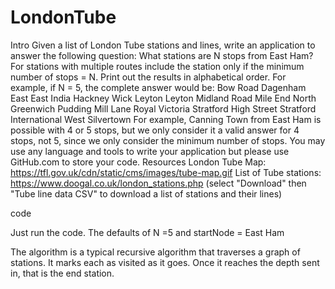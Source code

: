 # LondonTube

Intro
Given a list of London Tube stations and lines, write an application to answer the following question:  What stations are N stops from East Ham?  For stations with multiple routes include the station only if the minimum number of stops = N.  Print out the results in alphabetical order.
For example, if N = 5, the complete answer would be:
Bow Road
Dagenham East
East India
Hackney Wick
Leyton
Leyton Midland Road
Mile End
North Greenwich
Pudding Mill Lane
Royal Victoria
Stratford High Street
Stratford International
West Silvertown
For example, Canning Town from East Ham is possible with 4 or 5 stops, but we only consider it a valid answer for 4 stops, not 5, since we only consider the minimum number of stops.
You may use any language and tools to write your application but please use GitHub.com to store your code.
Resources
London Tube Map: https://tfl.gov.uk/cdn/static/cms/images/tube-map.gif
List of Tube stations: https://www.doogal.co.uk/london_stations.php (select "Download" then "Tube line data CSV" to download a list of stations and their lines)

code

Just run the code. The defaults of N =5 and startNode = East Ham

The algorithm is a typical recursive algorithm that traverses a graph of stations. It marks each as visited as it goes. Once it reaches the depth sent in, that is the end station.





